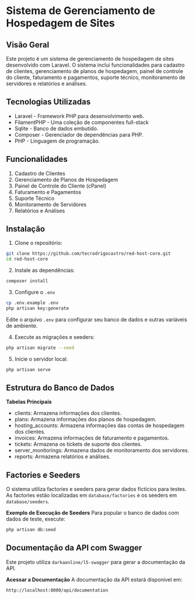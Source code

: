 # Sistema de Gerenciamento de Hospedagem de Sites

## Visão Geral
Este projeto é um sistema de gerenciamento de hospedagem de sites desenvolvido com Laravel. O sistema inclui funcionalidades para cadastro de clientes, gerenciamento de planos de hospedagem, painel de controle do cliente, faturamento e pagamentos, suporte técnico, monitoramento de servidores e relatórios e análises.

## Tecnologias Utilizadas

- Laravel - Framework PHP para desenvolvimento web.
- FilamentPHP - Uma coleção de componentes full-stack
- Sqlite - Banco de dados embutido.
- Composer - Gerenciador de dependências para PHP.
- PHP - Linguagem de programação.

## Funcionalidades

1. Cadastro de Clientes
2. Gerenciamento de Planos de Hospedagem
3. Painel de Controle do Cliente (cPanel)
4. Faturamento e Pagamentos
5. Suporte Técnico
6. Monitoramento de Servidores
7. Relatórios e Análises

## Instalação

1. Clone o repositório:
```bash
git clone https://github.com/tecrodrigocastro/red-host-core.git
cd red-host-core
```

2. Instale as dependências:
```bash
composer install
```
3. Configure o `.env`

```bash
cp .env.example .env
php artisan key:generate
```
Edite o arquivo `.env` para configurar seu banco de dados e outras variáveis de ambiente.

4. Execute as migrações e seeders:
```bash
php artisan migrate --seed
```

5. Inicie o servidor local:
```bash
php artisan serve
```

## Estrutura do Banco de Dados

**Tabelas Principais**
- clients: Armazena informações dos clientes.
- plans: Armazena informações dos planos de hospedagem.
- hosting_accounts: Armazena informações das contas de hospedagem dos clientes.
- invoices: Armazena informações de faturamento e pagamentos.
- tickets: Armazena os tickets de suporte dos clientes.
- server_monitorings: Armazena dados de monitoramento dos servidores.
- reports: Armazena relatórios e análises.

## Factories e Seeders
O sistema utiliza factories e seeders para gerar dados fictícios para testes. As factories estão localizadas em `database/factories` e os seeders em `database/seeders`.

**Exemplo de Execução de Seeders**
Para popular o banco de dados com dados de teste, execute:

```bash
php artisan db:seed
```

## Documentação da API com Swagger
Este projeto utiliza `darkaonline/l5-swagger` para gerar a documentação da API.

**Acessar a Documentação**
A documentação da API estará disponível em:
```bash
http://localhost:8000/api/documentation
```

